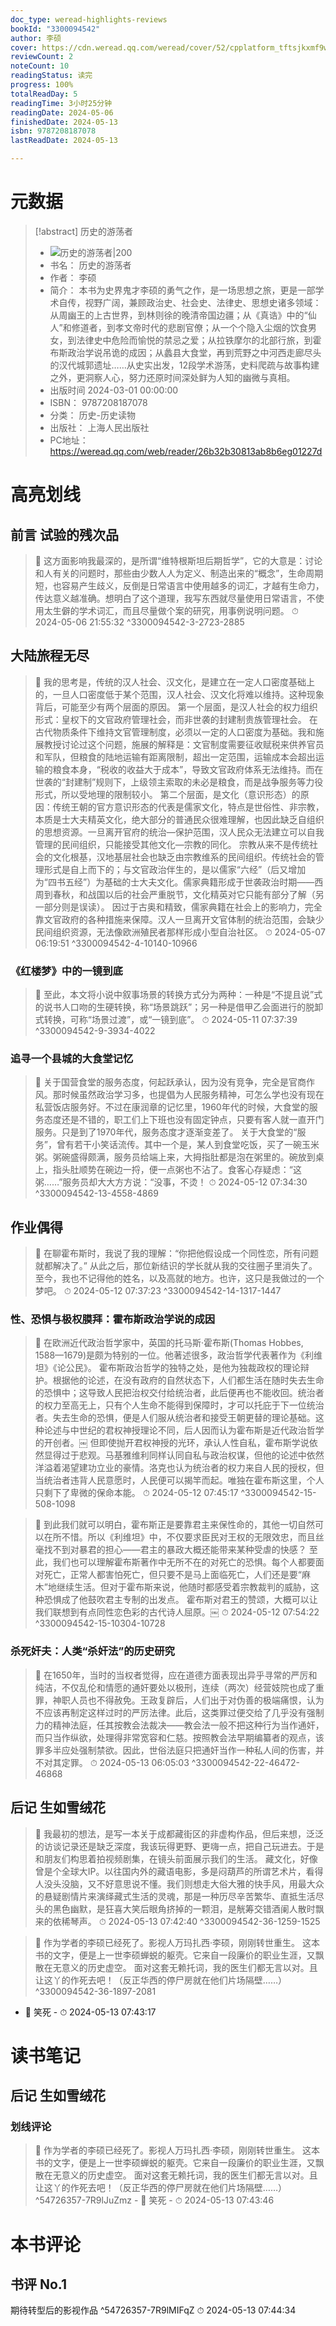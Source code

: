 ```yaml
---
doc_type: weread-highlights-reviews
bookId: "3300094542"
author: 李硕
cover: https://cdn.weread.qq.com/weread/cover/52/cpplatform_tftsjkxmf9wbhb7rxhkaaf/t7_cpplatform_tftsjkxmf9wbhb7rxhkaaf1712654643.jpg
reviewCount: 2
noteCount: 10
readingStatus: 读完
progress: 100%
totalReadDay: 5
readingTime: 3小时25分钟
readingDate: 2024-05-06
finishedDate: 2024-05-13
isbn: 9787208187078
lastReadDate: 2024-05-13

---
```

# 元数据
> [!abstract] 历史的游荡者
> - ![ 历史的游荡者|200](https://cdn.weread.qq.com/weread/cover/52/cpplatform_tftsjkxmf9wbhb7rxhkaaf/t7_cpplatform_tftsjkxmf9wbhb7rxhkaaf1712654643.jpg)
> - 书名： 历史的游荡者
> - 作者： 李硕
> - 简介： 本书为史界鬼才李硕的勇气之作，是一场思想之旅，更是一部学术自传，视野广阔，兼顾政治史、社会史、法律史、思想史诸多领域：从周幽王的上古世界，到林则徐的晚清帝国边疆；从《真诰》中的“仙人”和修道者，到孝文帝时代的悲剧官僚；从一个个隐入尘烟的饮食男女，到法律史中危险而愉悦的禁忌之爱；从拉铁摩尔的北部行旅，到霍布斯政治学说吊诡的成因；从蠡县大食堂，再到荒野之中河西走廊尽头的汉代城郭遗址……从史实出发，12段学术游荡，史料爬疏与故事构建之外，更洞察人心，努力还原时间深处鲜为人知的幽微与真相。
> - 出版时间 2024-03-01 00:00:00
> - ISBN： 9787208187078
> - 分类： 历史-历史读物
> - 出版社： 上海人民出版社
> - PC地址：https://weread.qq.com/web/reader/26b32b30813ab8b6eg01227d

# 高亮划线

## 前言 试验的残次品

> 📌 这方面影响我最深的，是所谓“维特根斯坦后期哲学”，它的大意是：讨论和人有关的问题时，那些由少数人人为定义、制造出来的“概念”，生命周期短，也容易产生歧义，反倒是日常语言中使用越多的词汇，才越有生命力，传达意义越准确。想明白了这个道理，我写东西就尽量使用日常语言，不使用太生僻的学术词汇，而且尽量做个案的研究，用事例说明问题。 
> ⏱ 2024-05-06 21:55:32 ^3300094542-3-2723-2885

## 大陆旅程无尽

> 📌 我的思考是，传统的汉人社会、汉文化，是建立在一定人口密度基础上的，一旦人口密度低于某个范围，汉人社会、汉文化将难以维持。这种现象背后，可能至少有两个层面的原因。
第一个层面，是汉人社会的权力组织形式：皇权下的文官政府管理社会，而非世袭的封建制贵族管理社会。
在古代物质条件下维持文官管理制度，必须以一定的人口密度为基础。我和施展教授讨论过这个问题，施展的解释是：文官制度需要征收赋税来供养官员和军队，但粮食的陆地运输有距离限制，超出一定范围，运输成本会超出运输的粮食本身，“税收的收益大于成本”，导致文官政府体系无法维持。而在世袭的“封建制”规则下，上级领主索取的未必是粮食，而是战争服务等力役形式，所以受地理的限制较小。
第二个层面，是文化（意识形态）的原因：传统王朝的官方意识形态的代表是儒家文化，特点是世俗性、非宗教，本质是士大夫精英文化，绝大部分的普通民众很难理解，也因此缺乏自组织的思想资源。一旦离开官府的统治—保护范围，汉人民众无法建立可以自我管理的民间组织，只能接受其他文化—宗教的同化。
宗教从来不是传统社会的文化根基，汉地基层社会也缺乏由宗教维系的民间组织。传统社会的管理形式是自上而下的；与文官政治伴生的，是以儒家“六经”（后又增加为“四书五经”）为基础的士大夫文化。儒家典籍形成于世袭政治时期——西周到春秋，和战国以后的社会严重脱节，文化精英对它只能有部分了解（另一部分则是误读）。
因过于古奥和精致，儒家典籍在社会上的影响力，完全靠文官政府的各种措施来保障。汉人一旦离开文官体制的统治范围，会缺少民间组织资源，无法像欧洲殖民者那样形成小型自治社区。 
> ⏱ 2024-05-07 06:19:51 ^3300094542-4-10140-10966

### 《红楼梦》中的一镜到底

> 📌 至此，本文将小说中叙事场景的转换方式分为两种：一种是“不提且说”式的说书人口吻的生硬转换，称“场景跳跃”；另一种是借甲乙会面进行的脱卸式转换，可称“场景过渡”，或“一镜到底”。 
> ⏱ 2024-05-11 07:37:39 ^3300094542-9-3934-4022

### 追寻一个县城的大食堂记忆

> 📌 关于国营食堂的服务态度，何起跃承认，因为没有竞争，完全是官商作风。那时候虽然政治学习多，也提倡为人民服务精神，可怎么学也没有现在私营饭店服务好。不过在康润章的记忆里，1960年代的时候，大食堂的服务态度还是不错的，职工们上下班也没有固定钟点，只要有客人就一直开门服务。只是到了1970年代，服务态度才逐渐变差了。
关于大食堂的“服务”，曾有若干小笑话流传。其中一个是，某人到食堂吃饭，买了一碗玉米粥。粥碗盛得颇满，服务员给端上来，大拇指肚都是泡在粥里的。碗放到桌上，指头肚顺势在碗边一捋，便一点粥也不沾了。食客心存疑虑：“这粥……”服务员却大大方方说：“没事，不烫！ 
> ⏱ 2024-05-12 07:34:30 ^3300094542-13-4558-4869

## 作业偶得

> 📌 在聊霍布斯时，我说了我的理解：“你把他假设成一个同性恋，所有问题就都解决了。”
从此之后，那位新结识的学长就从我的交往圈子里消失了。至今，我也不记得他的姓名，以及高就的地方。也许，这只是我做过的一个梦吧。 
> ⏱ 2024-05-12 07:37:23 ^3300094542-14-1317-1447

### 性、恐惧与极权膜拜：霍布斯政治学说的成因

> 📌 在欧洲近代政治哲学家中，英国的托马斯·霍布斯(Thomas Hobbes, 1588—1679)是颇为特别的一位。他著述很多，政治哲学代表著作为《利维坦》《论公民》。
霍布斯政治哲学的独特之处，是他为独裁政权的理论辩护。根据他的论述，在没有政府的自然状态下，人们都生活在随时失去生命的恐惧中；这导致人民把治权交付给统治者，此后便再也不能收回。统治者的权力至高无上，只有个人生命不能得到保障时，才可以托庇于下一位统治者。失去生命的恐惧，便是人们服从统治者和接受王朝更替的理论基础。这种论述与中世纪的君权神授理论不同，后人因而认为霍布斯是近代政治哲学的开创者。￼
但即使抛开君权神授的光环，承认人性自私，霍布斯学说依然显得过于悲观。马基雅维利同样认同自私与政治权谋，但他的论述中依然洋溢着渴望建功立业的豪情。洛克也认为统治者的权力来自人民的授权，但当统治者违背人民意愿时，人民便可以揭竿而起。唯独在霍布斯这里，个人只剩下了卑微的保命本能。 
> ⏱ 2024-05-12 07:45:17 ^3300094542-15-508-1098

> 📌 到此我们就可以明白，霍布斯正是要靠君主来保性命的，其他一切自然可以在所不惜。所以《利维坦》中，不仅要求臣民对王权的无限效忠，而且丝毫找不到对暴君的担心——君主的暴政大概还能带来某种受虐的快感？
至此，我们也可以理解霍布斯著作中无所不在的对死亡的恐惧。每个人都要面对死亡，正常人都害怕死亡，但只要不是马上面临死亡，人们还是要“麻木”地继续生活。但对于霍布斯来说，他随时都感受着宗教裁判的威胁，这种恐惧成了他鼓吹君主专制的出发点。
霍布斯对君王的赞颂，大概可以让我们联想到有点同性恋色彩的古代诗人屈原。￼ 
> ⏱ 2024-05-12 07:54:22 ^3300094542-15-10304-10728

### 杀死奸夫：人类“杀奸法”的历史研究

> 📌 在1650年，当时的当权者觉得，应在道德方面表现出异乎寻常的严厉和纯洁，不仅乱伦和情愿的通奸要处以极刑，连续（两次）经营妓院也成了重罪，神职人员也不得赦免。王政复辟后，人们出于对伪善的极端痛恨，认为不应该再制定这样过时的严厉法律。此后，这类罪过便交给了几乎没有强制力的精神法庭，任其按教会法裁决——教会法一般不把这种行为当作通奸，而只当作纵欲，处理得非常宽容和仁慈。按照教会法早期编纂者的观点，该罪多半应处强制禁欲。因此，世俗法庭只把通奸当作一种私人间的伤害，并不对其定罪。 
> ⏱ 2024-05-13 06:05:03 ^3300094542-22-46472-46868

## 后记 生如雪绒花

> 📌 我最初的想法，是写一本关于成都藏街区的非虚构作品，但后来想，泛泛的访谈记录还是缺乏深度，我该玩得更野、更嗨一点，把自己玩进去。于是和朋友们构思着拍视频剧集，在镜头前面展示我们的生活。
藏文化，好像曾是个全球大IP。以往国内外的藏语电影，多是闷葫芦的所谓艺术片，看得人没头没脑，又不好意思说不懂。我们则想走大俗大雅的快手风，用最大众的悬疑剧情片来演绎藏式生活的灵魂，那是一种历尽辛苦繁华、直抵生活尽头的黑色幽默，是狂喜大笑后眼角挤掉的一颗泪，是觥筹交错酒阑人散时飘来的依稀琴声。 
> ⏱ 2024-05-13 07:42:40 ^3300094542-36-1259-1525

> 📌  作为学者的李硕已经死了。影视人万玛扎西·李硕，刚刚转世重生。
这本书的文字，便是上一世李硕蝉蜕的躯壳。它来自一段廉价的职业生涯，又飘散在无意义的历史虚空。
面对这套无赖托词，我的医生们都无言以对。且让这丫的作死去吧！（反正华西的停尸房就在他们片场隔壁……） ^3300094542-36-1897-2081
- 💭 笑死 - ⏱ 2024-05-13 07:43:17 

# 读书笔记

## 后记 生如雪绒花

### 划线评论
> 📌 作为学者的李硕已经死了。影视人万玛扎西·李硕，刚刚转世重生。
这本书的文字，便是上一世李硕蝉蜕的躯壳。它来自一段廉价的职业生涯，又飘散在无意义的历史虚空。
面对这套无赖托词，我的医生们都无言以对。且让这丫的作死去吧！（反正华西的停尸房就在他们片场隔壁……）  ^54726357-7R9lJuZmz
    - 💭 笑死
    - ⏱ 2024-05-13 07:43:46
   
# 本书评论

## 书评 No.1 
期待转型后的影视作品 ^54726357-7R9lMIFqZ
⏱ 2024-05-13 07:44:34
